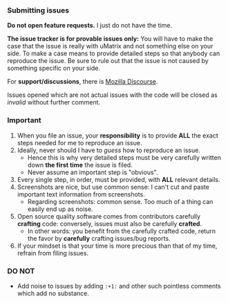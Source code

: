 ### Submitting issues

**Do not open feature requests.** I just do not have the time.

**The issue tracker is for provable issues only:** You will have to make the case that the issue is really with uMatrix and not something else on your side. To make a case means to provide detailed steps so that anybody can reproduce the issue. Be sure to rule out that the issue is not caused by something specific on your side.

For **support/discussions**, there is [Mozilla Discourse](https://discourse.mozilla-community.org/t/support-umatrix/5131).

Issues opened which are not actual issues with the code will be closed as _invalid_ without further comment.

### Important

1. When you file an issue, your **responsibility** is to provide **ALL** the exact steps needed for me to reproduce an issue.
1. Ideally, never should I have to _guess_ how to reproduce an issue.
    - Hence this is why very detailed steps must be very carefully written down **the first time** the issue is filed.
    - Never assume an important step is "obvious".
1. Every single step, in order, must be provided, with **ALL** relevant details.
1. Screenshots are nice, but use common sense: I can't cut and paste important text information from screenshots.
    - Regarding screenshots: common sense. Too much of a thing can easily end up as noise.
1. Open source quality software comes from contributors carefully **crafting** code: conversely, issues must also be carefully **crafted**.
    - In other words: you benefit from the carefully crafted code, return the favor by **carefully** crafting issues/bug reports.
1. If your mindset is that your time is more precious than that of my time, refrain from filing issues.

### DO NOT

- Add noise to issues by adding `:+1:` and other such pointless comments which add no substance.
